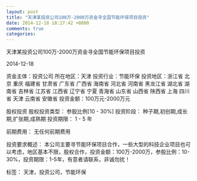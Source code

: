 ```yaml
---
layout: post
title: "天津某投资公司100万-2000万资金寻全国节能环保项目投资"
date: 2014-12-18 18:27:42 +0800
comments: true
categories: 
---
```

天津某投资公司100万-2000万资金寻全国节能环保项目投资



2014-12-18

资金主体：投资公司
所在地区：天津
投资行业：节能环保
投资地区：浙江省 北京 重庆 福建省 甘肃省 广东省 广西省 海南省 河北省 河南省 黑龙江省 湖北省 湖南省 吉林省 江苏省 江西省 辽宁省 宁夏 青海省 山东省 山西省 陕西省 上海 四川省 天津 云南省 安徽省
投资金额：100万元-2000万元

股权投资
股权投资类型：
                            参股比例[10 - 30%] 
                                                                                投资阶段：
                            种子期,初创期,成长期,扩张期,成熟期 
                                                                                                                                        投资期限：
                            1 - 5 年

前期费用：
无任何前期费用

投资要求概述：
本公司主要寻节能环保项目合作，一些大型的科技企业项目也可以考虑，地区基本不限，股权合作，投资金额：100万-2000万，参股比例：10-30%，投资期限：1-5年，有意者请联系，非诚勿扰！

标签：
天津，投资公司，节能环保

